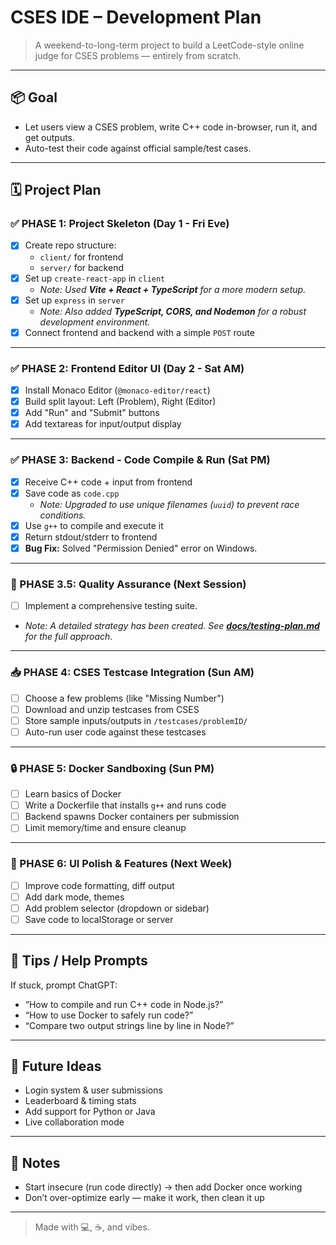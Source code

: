 # CSES IDE – Development Plan

> A weekend-to-long-term project to build a LeetCode-style online judge for CSES problems — entirely from scratch.

---

## 📦 Goal

- Let users view a CSES problem, write C++ code in-browser, run it, and get outputs.
- Auto-test their code against official sample/test cases.

---

## 🗓️ Project Plan

### ✅ PHASE 1: Project Skeleton (Day 1 - Fri Eve)
- [x] Create repo structure:
  - `client/` for frontend
  - `server/` for backend
- [x] Set up `create-react-app` in `client`
  - *Note: Used **Vite + React + TypeScript** for a more modern setup.*
- [x] Set up `express` in `server`
  - *Note: Also added **TypeScript, CORS, and Nodemon** for a robust development environment.*
- [x] Connect frontend and backend with a simple `POST` route

---

### ✅ PHASE 2: Frontend Editor UI (Day 2 - Sat AM)
- [x] Install Monaco Editor (`@monaco-editor/react`)
- [x] Build split layout: Left (Problem), Right (Editor)
- [x] Add "Run" and "Submit" buttons
- [x] Add textareas for input/output display

---

### ✅ PHASE 3: Backend - Code Compile & Run (Sat PM)
- [x] Receive C++ code + input from frontend
- [x] Save code as `code.cpp`
  - *Note: Upgraded to use unique filenames (`uuid`) to prevent race conditions.*
- [x] Use `g++` to compile and execute it
- [x] Return stdout/stderr to frontend
- [x] **Bug Fix:** Solved "Permission Denied" error on Windows.

---

### 🧪 PHASE 3.5: Quality Assurance (Next Session)
- [ ] Implement a comprehensive testing suite.
- *Note: A detailed strategy has been created. See [**docs/testing-plan.md**](./testing-plan.md) for the full approach.*

---

### 📥 PHASE 4: CSES Testcase Integration (Sun AM)
- [ ] Choose a few problems (like "Missing Number")
- [ ] Download and unzip testcases from CSES
- [ ] Store sample inputs/outputs in `/testcases/problemID/`
- [ ] Auto-run user code against these testcases

---

### 🔒 PHASE 5: Docker Sandboxing (Sun PM)
- [ ] Learn basics of Docker
- [ ] Write a Dockerfile that installs `g++` and runs code
- [ ] Backend spawns Docker containers per submission
- [ ] Limit memory/time and ensure cleanup

---

### 🎨 PHASE 6: UI Polish & Features (Next Week)
- [ ] Improve code formatting, diff output
- [ ] Add dark mode, themes
- [ ] Add problem selector (dropdown or sidebar)
- [ ] Save code to localStorage or server

---

## 🧠 Tips / Help Prompts

If stuck, prompt ChatGPT:
- “How to compile and run C++ code in Node.js?”
- “How to use Docker to safely run code?”
- “Compare two output strings line by line in Node?”

---

## 🔮 Future Ideas

- Login system & user submissions
- Leaderboard & timing stats
- Add support for Python or Java
- Live collaboration mode

---

## 📌 Notes

- Start insecure (run code directly) → then add Docker once working
- Don’t over-optimize early — make it work, then clean it up

---

> Made with 💻, ☕, and vibes.
